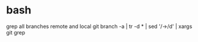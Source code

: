 # bash
grep all branches remote and local
git branch -a | tr -d \* | sed '/->/d' | xargs git grep <REGEXEXPR>
